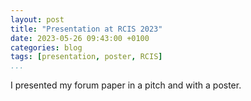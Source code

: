 ```yaml
---
layout: post
title: "Presentation at RCIS 2023"
date: 2023-05-26 09:43:00 +0100
categories: blog
tags: [presentation, poster, RCIS]
...
```


I presented my forum paper in a pitch and with a poster.